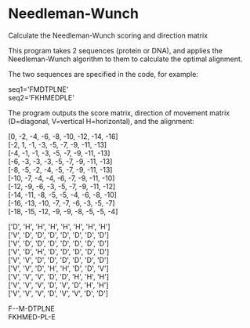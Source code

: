 # Needleman-Wunch
Calculate the Needleman-Wunch scoring and direction matrix

This program takes 2 sequences (protein or DNA), and applies the Needleman-Wunch algorithm to them to calculate the optimal alignment.

The two sequences are specified in the code, for example:

seq1='FMDTPLNE'  
seq2='FKHMEDPLE'

The program outputs the score matrix, direction of movement matrix (D=diagonal, V=vertical H=horizontal), and the alignment:

[0, -2, -4, -6, -8, -10, -12, -14, -16]  
[-2, 1, -1, -3, -5, -7, -9, -11, -13]  
[-4, -1, -1, -3, -5, -7, -9, -11, -13]  
[-6, -3, -3, -3, -5, -7, -9, -11, -13]  
[-8, -5, -2, -4, -5, -7, -9, -11, -13]  
[-10, -7, -4, -4, -6, -7, -9, -11, -10]  
[-12, -9, -6, -3, -5, -7, -9, -11, -12]  
[-14, -11, -8, -5, -5, -4, -6, -8, -10]  
[-16, -13, -10, -7, -7, -6, -3, -5, -7]  
[-18, -15, -12, -9, -9, -8, -5, -5, -4]  

['D', 'H', 'H', 'H', 'H', 'H', 'H', 'H']  
['V', 'D', 'D', 'D', 'D', 'D', 'D', 'D']  
['V', 'D', 'D', 'D', 'D', 'D', 'D', 'D']  
['V', 'D', 'H', 'D', 'D', 'D', 'D', 'D']  
['V', 'V', 'D', 'D', 'D', 'D', 'D', 'D']  
['V', 'V', 'D', 'H', 'H', 'D', 'D', 'V']  
['V', 'V', 'V', 'D', 'D', 'H', 'H', 'H']  
['V', 'V', 'V', 'D', 'V', 'D', 'H', 'H']  
['V', 'V', 'V', 'D', 'V', 'V', 'D', 'D']

F--M-DTPLNE  
FKHMED-PL-E
